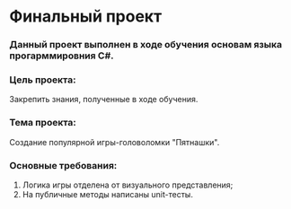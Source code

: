 # Финальный проект

### Данный проект выполнен в ходе обучения основам языка прогарммировния С#.

### Цель проекта: 
 Закрепить знания, полученные в ходе обучения.

### Тема проекта: 
 Создание популярной игры-головоломки "Пятнашки".

### Основные требования: 
1) Логика игры отделена от визуального представления;
2) На публичные методы написаны unit-тесты.
